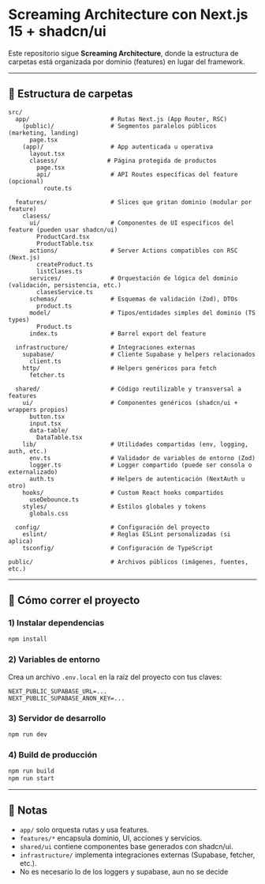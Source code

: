 # Screaming Architecture con Next.js 15 + shadcn/ui

Este repositorio sigue **Screaming Architecture**, donde la estructura de carpetas está organizada por dominio (features) en lugar del framework.

---

## 📂 Estructura de carpetas

```
src/
  app/                       # Rutas Next.js (App Router, RSC)
    (public)/                # Segmentos paralelos públicos (marketing, landing)
      page.tsx
    (app)/                   # App autenticada u operativa
      layout.tsx
      clasess/              # Página protegida de productos
        page.tsx
        api/                 # API Routes específicas del feature (opcional)
          route.ts

  features/                  # Slices que gritan dominio (modular por feature)
    clasess/
      ui/                    # Componentes de UI específicos del feature (pueden usar shadcn/ui)
        ProductCard.tsx
        ProductTable.tsx
      actions/               # Server Actions compatibles con RSC (Next.js)
        createProduct.ts
        listClases.ts
      services/              # Orquestación de lógica del dominio (validación, persistencia, etc.)
        clasesService.ts
      schemas/               # Esquemas de validación (Zod), DTOs
        product.ts
      model/                 # Tipos/entidades simples del dominio (TS types)
        Product.ts
      index.ts               # Barrel export del feature

  infrastructure/            # Integraciones externas
    supabase/                # Cliente Supabase y helpers relacionados
      client.ts
    http/                    # Helpers genéricos para fetch
      fetcher.ts

  shared/                    # Código reutilizable y transversal a features
    ui/                      # Componentes genéricos (shadcn/ui + wrappers propios)
      button.tsx
      input.tsx
      data-table/
        DataTable.tsx
    lib/                     # Utilidades compartidas (env, logging, auth, etc.)
      env.ts                 # Validador de variables de entorno (Zod)
      logger.ts              # Logger compartido (puede ser consola o externalizado)
      auth.ts                # Helpers de autenticación (NextAuth u otro)
    hooks/                   # Custom React hooks compartidos
      useDebounce.ts
    styles/                  # Estilos globales y tokens
      globals.css

  config/                    # Configuración del proyecto
    eslint/                  # Reglas ESLint personalizadas (si aplica)
    tsconfig/                # Configuración de TypeScript

public/                      # Archivos públicos (imágenes, fuentes, etc.)
```

---

## 🚀 Cómo correr el proyecto

### 1) Instalar dependencias

```bash
npm install
```

### 2) Variables de entorno

Crea un archivo `.env.local` en la raíz del proyecto con tus claves:

```env
NEXT_PUBLIC_SUPABASE_URL=...
NEXT_PUBLIC_SUPABASE_ANON_KEY=...
```

### 3) Servidor de desarrollo

```bash
npm run dev
```

### 4) Build de producción

```bash
npm run build
npm run start
```

---

## 🧩 Notas

* `app/` solo orquesta rutas y usa features.
* `features/*` encapsula dominio, UI, acciones y servicios.
* `shared/ui` contiene componentes base generados con shadcn/ui.
* `infrastructure/` implementa integraciones externas (Supabase, fetcher, etc.).
* No es necesario lo de los loggers y supabase, aun no se decide

